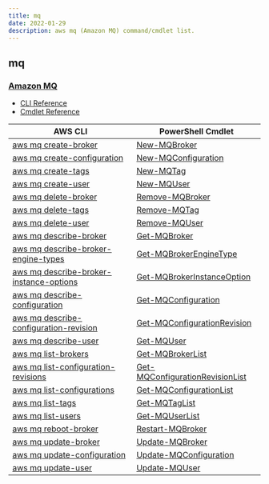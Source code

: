 ```yaml
---
title: mq
date: 2022-01-29
description: aws mq (Amazon MQ) command/cmdlet list.
---
```


## mq

### [Amazon MQ](https://aws.amazon.com/amazon-mq/)

* [CLI Reference](https://docs.aws.amazon.com/cli/latest/reference/mq/index.html)
* [Cmdlet Reference](https://docs.aws.amazon.com/powershell/latest/reference/items/Amazon_MQ_cmdlets.html)

|AWS CLI|PowerShell Cmdlet|
|----|----|
|[aws mq create-broker](https://docs.aws.amazon.com/cli/latest/reference/mq/create-broker.html)|[New-MQBroker](https://docs.aws.amazon.com/powershell/latest/reference/items/New-MQBroker.html)|
|[aws mq create-configuration](https://docs.aws.amazon.com/cli/latest/reference/mq/create-configuration.html)|[New-MQConfiguration](https://docs.aws.amazon.com/powershell/latest/reference/items/New-MQConfiguration.html)|
|[aws mq create-tags](https://docs.aws.amazon.com/cli/latest/reference/mq/create-tags.html)|[New-MQTag](https://docs.aws.amazon.com/powershell/latest/reference/items/New-MQTag.html)|
|[aws mq create-user](https://docs.aws.amazon.com/cli/latest/reference/mq/create-user.html)|[New-MQUser](https://docs.aws.amazon.com/powershell/latest/reference/items/New-MQUser.html)|
|[aws mq delete-broker](https://docs.aws.amazon.com/cli/latest/reference/mq/delete-broker.html)|[Remove-MQBroker](https://docs.aws.amazon.com/powershell/latest/reference/items/Remove-MQBroker.html)|
|[aws mq delete-tags](https://docs.aws.amazon.com/cli/latest/reference/mq/delete-tags.html)|[Remove-MQTag](https://docs.aws.amazon.com/powershell/latest/reference/items/Remove-MQTag.html)|
|[aws mq delete-user](https://docs.aws.amazon.com/cli/latest/reference/mq/delete-user.html)|[Remove-MQUser](https://docs.aws.amazon.com/powershell/latest/reference/items/Remove-MQUser.html)|
|[aws mq describe-broker](https://docs.aws.amazon.com/cli/latest/reference/mq/describe-broker.html)|[Get-MQBroker](https://docs.aws.amazon.com/powershell/latest/reference/items/Get-MQBroker.html)|
|[aws mq describe-broker-engine-types](https://docs.aws.amazon.com/cli/latest/reference/mq/describe-broker-engine-types.html)|[Get-MQBrokerEngineType](https://docs.aws.amazon.com/powershell/latest/reference/items/Get-MQBrokerEngineType.html)|
|[aws mq describe-broker-instance-options](https://docs.aws.amazon.com/cli/latest/reference/mq/describe-broker-instance-options.html)|[Get-MQBrokerInstanceOption](https://docs.aws.amazon.com/powershell/latest/reference/items/Get-MQBrokerInstanceOption.html)|
|[aws mq describe-configuration](https://docs.aws.amazon.com/cli/latest/reference/mq/describe-configuration.html)|[Get-MQConfiguration](https://docs.aws.amazon.com/powershell/latest/reference/items/Get-MQConfiguration.html)|
|[aws mq describe-configuration-revision](https://docs.aws.amazon.com/cli/latest/reference/mq/describe-configuration-revision.html)|[Get-MQConfigurationRevision](https://docs.aws.amazon.com/powershell/latest/reference/items/Get-MQConfigurationRevision.html)|
|[aws mq describe-user](https://docs.aws.amazon.com/cli/latest/reference/mq/describe-user.html)|[Get-MQUser](https://docs.aws.amazon.com/powershell/latest/reference/items/Get-MQUser.html)|
|[aws mq list-brokers](https://docs.aws.amazon.com/cli/latest/reference/mq/list-brokers.html)|[Get-MQBrokerList](https://docs.aws.amazon.com/powershell/latest/reference/items/Get-MQBrokerList.html)|
|[aws mq list-configuration-revisions](https://docs.aws.amazon.com/cli/latest/reference/mq/list-configuration-revisions.html)|[Get-MQConfigurationRevisionList](https://docs.aws.amazon.com/powershell/latest/reference/items/Get-MQConfigurationRevisionList.html)|
|[aws mq list-configurations](https://docs.aws.amazon.com/cli/latest/reference/mq/list-configurations.html)|[Get-MQConfigurationList](https://docs.aws.amazon.com/powershell/latest/reference/items/Get-MQConfigurationList.html)|
|[aws mq list-tags](https://docs.aws.amazon.com/cli/latest/reference/mq/list-tags.html)|[Get-MQTagList](https://docs.aws.amazon.com/powershell/latest/reference/items/Get-MQTagList.html)|
|[aws mq list-users](https://docs.aws.amazon.com/cli/latest/reference/mq/list-users.html)|[Get-MQUserList](https://docs.aws.amazon.com/powershell/latest/reference/items/Get-MQUserList.html)|
|[aws mq reboot-broker](https://docs.aws.amazon.com/cli/latest/reference/mq/reboot-broker.html)|[Restart-MQBroker](https://docs.aws.amazon.com/powershell/latest/reference/items/Restart-MQBroker.html)|
|[aws mq update-broker](https://docs.aws.amazon.com/cli/latest/reference/mq/update-broker.html)|[Update-MQBroker](https://docs.aws.amazon.com/powershell/latest/reference/items/Update-MQBroker.html)|
|[aws mq update-configuration](https://docs.aws.amazon.com/cli/latest/reference/mq/update-configuration.html)|[Update-MQConfiguration](https://docs.aws.amazon.com/powershell/latest/reference/items/Update-MQConfiguration.html)|
|[aws mq update-user](https://docs.aws.amazon.com/cli/latest/reference/mq/update-user.html)|[Update-MQUser](https://docs.aws.amazon.com/powershell/latest/reference/items/Update-MQUser.html)|

